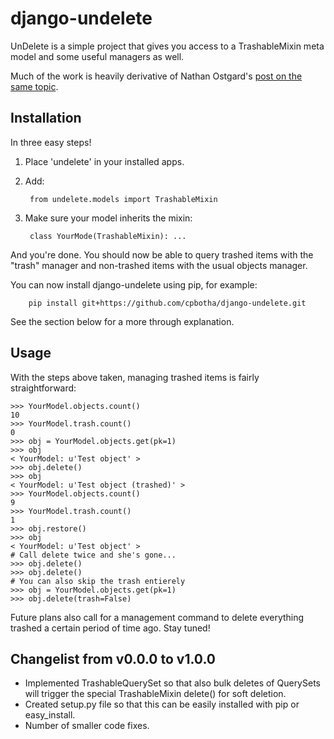 django-undelete
================

UnDelete is a simple project that gives you access to a TrashableMixin meta model and some useful managers as well.

Much of the work is heavily derivative of Nathan Ostgard's [post on the same topic](http://ltslashgt.com/2007/07/18/undelete-in-django/).

Installation
-------------

In three easy steps!

1. Place 'undelete' in your installed apps.
2. Add:

        from undelete.models import TrashableMixin

3. Make sure your model inherits the mixin: 

        class YourMode(TrashableMixin): ...

And you're done. You should now be able to query trashed items with the "trash" manager and non-trashed items with the usual objects manager.

You can now install django-undelete using pip, for example:

        pip install git+https://github.com/cpbotha/django-undelete.git

See the section below for a more through explanation.

Usage
------

With the steps above taken, managing trashed items is fairly straightforward:

    >>> YourModel.objects.count()
    10
    >>> YourModel.trash.count()
    0
    >>> obj = YourModel.objects.get(pk=1)
    >>> obj
    < YourModel: u'Test object' >
    >>> obj.delete()
    >>> obj
    < YourModel: u'Test object (trashed)' >
    >>> YourModel.objects.count()
    9
    >>> YourModel.trash.count()
    1
    >>> obj.restore()
    >>> obj
    < YourModel: u'Test object' >
    # Call delete twice and she's gone...
    >>> obj.delete()
    >>> obj.delete()
    # You can also skip the trash entierely
    >>> obj = YourModel.objects.get(pk=1)
    >>> obj.delete(trash=False)

Future plans also call for a management command to delete everything trashed a certain period of time ago. Stay tuned!

Changelist from v0.0.0 to v1.0.0
------------------------------------
* Implemented TrashableQuerySet so that also bulk deletes of QuerySets will
  trigger the special TrashableMixin delete() for soft deletion.
* Created setup.py file so that this can be easily installed with pip or
  easy_install.
* Number of smaller code fixes.
